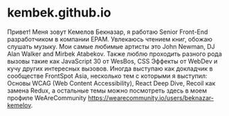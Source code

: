 # kembek.github.io

Привет! Меня зовут Кемелов Бекназар, я работаю Senior Front-End разработчиком в компании EPAM. Увлекаюсь чтением книг, обожаю слушать музыку. Мои самые любимые артисты это John Newman, DJ Alan Walker and Mirbek Atabekov.
Также люблю проходить разного рода вызовы такие как JavaScript 30 от WesBos, CSS Эффекты от WebDev и кучу других интересных вызовов. Иногда выступаю как докладчик в сообществе FrontSpot Asia, несколько тем с которыми я выступил: Основы WCAG (Web Content Accessibility), React Deep Dive, Recoil как замена Redux, а остальные темы можно посмотреть здесь в моем профиле WeAreCommunity https://wearecommunity.io/users/beknazar-kemelov.
